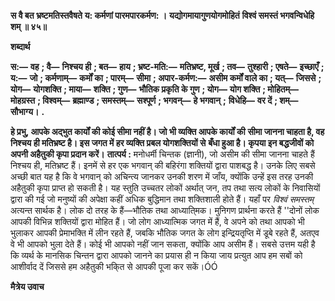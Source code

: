 **स वै बत भ्रष्टमतिस्तवैषते** **य: कर्मणां पारमपारकर्मण: ।** **यद्योगमायागुणयोगमोहितं** **विश्वं समस्तं भगवन्विधेहि शम् ॥ ४५॥** 

**शब्दार्थ** 

**स:—** **वह** **; वै—** **निश्चय ही** **; बत—** **हाय** **; भ्रष्ट-मति:—** **मतिभ्रष्ट, मूर्ख** **; तव—** **तुश्हारी** **; एषते—** **इच्छाएँ** **; य:—** **जो** **; कर्मणाम्—** **कर्मों का** **; पारम्—** **सीमा** **; अपार-कर्मण:—** **असीम कर्मों वाले का** **; यत्—** **जिससे** **; योग—** **योगशक्ति** **; माया—** **शक्ति** **; गुण—** **भौतिक प्रकृति के गुण** **; योग—** **योग शक्ति** **; मोहितम्—** **मोहग्रस्त** **; विश्वम्—** **ब्रह्माण्ड** **; समस्तम्—** **सश्पूर्ण** **; भगवन्—** **हे भगवान्** **;** **विधेहि—** **वर दें** **; शम्—** **सौभाग्य।** **.** 

**हे प्रभु, आपके अद्भुत कार्यों की कोई सीमा नहीं है। जो भी व्यक्ति आपके कार्यों की** **सीमा जानना चाहता है, वह निश्चय ही मतिभ्रष्ट है। इस जगत में हर व्यक्ति प्रबल योगशक्तियों से** **बँधा हुआ है। कृपया इन बद्धजीवों को अपनी अहैतुकी कृपा प्रदान करें।** **तात्पर्य :** मनोधर्मी चिन्तक (ज्ञानी), जो असीम की सीमा जानना चाहते हैं निश्चय ही, मतिभ्रष्ट हैं। इनमें से हर एक भगवान् की बहिरंगा शक्तियों द्वारा पाशबद्ध है। उनके लिए सबसे अच्छी बात यह है कि वे भगवान् को अचिन्त्य जानकर उनकी शरण में जाँय, क्योंकि उन्हें इस तरह उनकी अहैतुकी कृपा प्राप्त हो सकती है। यह स्तुति उच्चतर लोकों अर्थात् जन, तप तथा सत्य लोकों के निवासियों द्वारा की गई जो मनुष्यों की अपेक्षा कहीं अधिक बुद्धिमान तथा शक्तिशाली होते हैं। यहाँ पर *विश्वं समस्तम्* अत्यन्त सार्थक है। लोक दो तरह के हैं—भौतिक तथा आध्याति्मक। मुनिगण प्रार्थना करते हैं ''दोनों लोक आपकी विभिन्न शक्तियों द्वारा मोहित हैं। जो लोग आध्यात्मिक जगत में हैं, वे अपने को तथा आपको भी भुलाकर आपकी प्रेमाभक्ति में लीन रहते हैं, जबकि भौतिक जगत के लोग इन्द्रियतृप्ति में डूबे रहते हैं, अतएव वे भी आपको भुला देते हैं। कोई भी आपको नहीं जान सकता, क्योंकि आप असीम हैं। सबसे उत्तम यही है कि व्यर्थ के मानसिक चिन्तन द्वारा आपको जानने का प्रयास ही न किया जाय प्रत्युत आप हम सबों को आशीर्वाद दें जिससे हम अहैतुकी भकि्त से आपकी पूजा कर सकें।ÓÓ  

**मैत्रेय उवाच** 